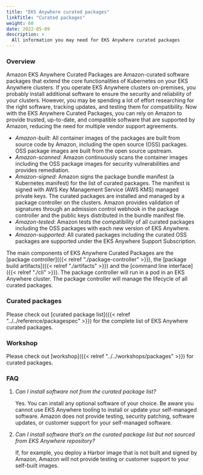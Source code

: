 ```yaml
---
title: "EKS Anywhere curated packages"
linkTitle: "Curated packages"
weight: 60
date: 2022-05-09
description: >
  All information you may need for EKS Anywhere curated packages
---
```


### Overview
Amazon EKS Anywhere Curated Packages are Amazon-curated software packages that extend the core functionalities of Kubernetes on your EKS Anywhere clusters. If you operate EKS Anywhere clusters on-premises, you probably install additional software to ensure the security and reliability of your clusters. However, you may be spending a lot of effort researching for the right software, tracking updates, and testing them for compatibility. Now with the EKS Anywhere Curated Packages, you can rely on Amazon to provide trusted, up-to-date, and compatible software that are supported by Amazon, reducing the need for multiple vendor support agreements. 

* *Amazon-built*: All container images of the packages are built from source code by Amazon, including the open source (OSS) packages. OSS package images are built from the open source upstream.
* *Amazon-scanned*: Amazon continuously scans the container images including the OSS package images for security vulnerabilities and provides remediation. 
* *Amazon-signed*: Amazon signs the package bundle manifest (a Kubernetes manifest) for the list of curated packages. The manifest is signed with AWS Key Management Service (AWS KMS) managed private keys. The curated packages are installed and managed by a package controller on the clusters. Amazon provides validation of signatures through an admission control webhook in the package controller and the public keys distributed in the bundle manifest file. 
* *Amazon-tested*: Amazon tests the compatibility of all curated packages including the OSS packages with each new version of EKS Anywhere.
* *Amazon-supported*: All curated packages including the curated OSS packages are supported under the EKS Anywhere Support Subscription. 

The main components of EKS Anywhere Curated Packages are the [package controller]({{< relref "./package-controller" >}}), the [package build artifacts]({{< relref "./artifacts" >}}) and the [command line interface]({{< relref "./cli" >}}). The package controller will run in a pod in an EKS Anywhere cluster. The package controller will manage the lifecycle of all curated packages.

### Curated packages
Please check out [curated package list]({{< relref "../../reference/packagespec" >}}) for the complete list of EKS Anywhere curated packages.

### Workshop
Please check out [workshop]({{< relref "../../workshops/packages" >}}) for curated packages.


### FAQ
1. *Can I install software not from the curated package list?*

    Yes. You can install any optional software of your choice. Be aware you cannot use EKS Anywhere tooling to install or update your self-managed software. Amazon does not provide testing, security patching, software updates, or customer support for your self-managed software.


2. *Can I install software that’s on the curated package list but not sourced from EKS Anywhere repository?*

    If, for example, you deploy a Harbor image that is not built and signed by Amazon, Amazon will not provide testing or customer support to your self-built images.